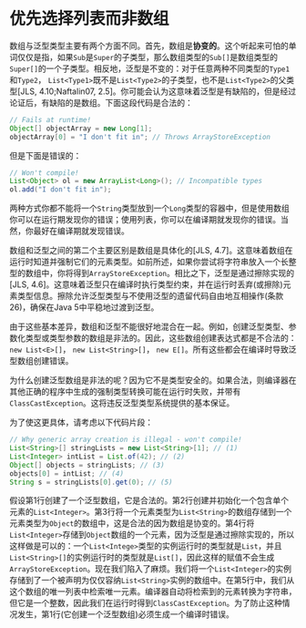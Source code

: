 # 优先选择列表而非数组

数组与泛型类型主要有两个方面不同。首先，数组是**协变的**。这个听起来可怕的单词仅仅是指，如果`Sub`是`Super`的子类型，那么数组类型的`Sub[]`是数组类型的`Super[]`的一个子类型。相反地，泛型是不变的：对于任意两种不同类型的`Type1`和`Type2`， `List<Type1>`既不是`List<Type2>`的子类型，也不是`List<Type2>`的父类型[JLS, 4.10;Naftalin07, 2.5]。你可能会认为这意味着泛型是有缺陷的，但是经过论证后，有缺陷的是数组。下面这段代码是合法的：

```java
// Fails at runtime!
Object[] objectArray = new Long[1];
objectArray[0] = "I don't fit in"; // Throws ArrayStoreException
```
但是下面是错误的：
```java
// Won't compile!
List<Object> ol = new ArrayList<Long>(); // Incompatible types
ol.add("I don't fit in");
```

两种方式你都不能将一个`String`类型放到一个`Long`类型的容器中，但是使用数组你可以在运行期发现你的错误；使用列表，你可以在编译期就发现你的错误。当然，你最好在编译期就发现错误。

数组和泛型之间的第二个主要区别是数组是具体化的[JLS, 4.7]。这意味着数组在运行时知道并强制它们的元素类型。如前所述，如果你尝试将字符串放入一个长整型的数组中，你将得到`ArrayStoreException`。相比之下，泛型是通过擦除实现的[JLS, 4.6]。这意味着泛型只在编译时执行类型约束，并在运行时丢弃(或擦除)元素类型信息。擦除允许泛型类型与不使用泛型的遗留代码自由地互相操作(条款26)，确保在Java 5中平稳地过渡到泛型。

由于这些基本差异，数组和泛型不能很好地混合在一起。例如，创建泛型类型、参数化类型或类型参数的数组是非法的。因此，这些数组创建表达式都是不合法的：`new List<E>[]`， `new List<String>[]`， `new E[]`。所有这些都会在编译时导致泛型数组创建错误。

为什么创建泛型数组是非法的呢？因为它不是类型安全的。如果合法，则编译器在其他正确的程序中生成的强制类型转换可能在运行时失败，并带有`ClassCastException`。这将违反泛型类型系统提供的基本保证。

为了使这更具体，请考虑以下代码片段：

```java
// Why generic array creation is illegal - won't compile!
List<String>[] stringLists = new List<String>[1]; // (1)
List<Integer> intList = List.of(42); // (2)
Object[] objects = stringLists; // (3)
objects[0] = intList; // (4)
String s = stringLists[0].get(0); // (5)
```

假设第1行创建了一个泛型数组，它是合法的。第2行创建并初始化一个包含单个元素的`List<Integer>`。第3行将一个元素类型为`List<String>`的数组存储到一个元素类型为`Object`的数组中，这是合法的因为数组是协变的。第4行将`List<Integer>`存储到`Object`数组的一个元素，因为泛型是通过擦除实现的，所以这样做是可以的：一个`List<Intege>`类型的实例运行时的类型就是`List`，并且` List<String>[]`的实例运行时的类型就是`List[]`，因此这样的赋值不会生成`ArrayStoreException`。现在我们陷入了麻烦。我们将一个`List<Integer>`的实例存储到了一个被声明为仅仅容纳` List<String> `实例的数组中。在第5行中，我们从这个数组的唯一列表中检索唯一元素。编译器自动将检索到的元素转换为字符串，但它是一个整数，因此我们在运行时得到`ClassCastException`。为了防止这种情况发生，第1行(它创建一个泛型数组)必须生成一个编译时错误。

